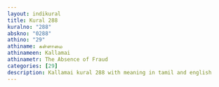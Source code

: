 ```yaml
---
layout: indikural
title: Kural 288
kuralno: "288"
abskno: "0288"
athino: "29"
athiname: கள்ளாமை
athinameen: Kallamai
athinametr: The Absence of Fraud
categories: [29]
description: Kallamai kural 288 with meaning in tamil and english 
---
```



